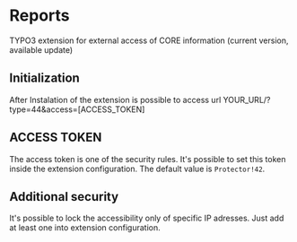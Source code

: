 # Reports
TYPO3 extension for external access of CORE information (current version, available update)
## Initialization
After Instalation of the extension is possible to access url YOUR_URL/?type=44&access=[ACCESS_TOKEN]
## ACCESS TOKEN
The access token is one of the security rules. It's possible to set this token inside the extension configuration. The default value is `Protector!42`.
## Additional security
It's possible to lock the accessibility only of specific IP adresses. Just add at least one into extension configuration.